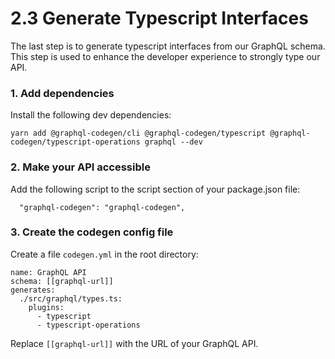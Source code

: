 # 2.3 Generate Typescript Interfaces

The last step is to generate typescript interfaces from our GraphQL schema. This step is used to enhance the developer experience to strongly type our API.

### 1. **Add dependencies**

Install the following dev dependencies:

```shell
yarn add @graphql-codegen/cli @graphql-codegen/typescript @graphql-codegen/typescript-operations graphql --dev
```

### 2. **Make your API accessible**

Add the following script to the script section of your package.json file:

```
  "graphql-codegen": "graphql-codegen",
```

### **3. Create the codegen config file**

Create a file `codegen.yml` in the root directory:

```
name: GraphQL API
schema: [[graphql-url]]
generates:
  ./src/graphql/types.ts:
    plugins:
      - typescript
      - typescript-operations

```

Replace `[[graphql-url]]` with the URL of your GraphQL API.

